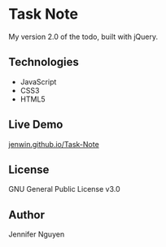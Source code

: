 # Task Note
My version 2.0 of the todo, built with jQuery.

## Technologies
- JavaScript
- CSS3
- HTML5

## Live Demo
[jenwin.github.io/Task-Note](https://jenwin.github.io/Task-Note/)

## License
GNU General Public License v3.0

## Author
Jennifer Nguyen